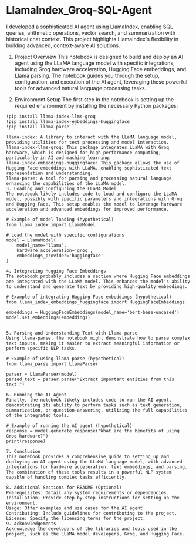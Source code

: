# LlamaIndex_Groq-SQL-Agent
I developed a sophisticated AI agent using LlamaIndex, enabling SQL queries, arithmetic operations, vector search, and summarization with historical chat context. This project highlights LlamaIndex's flexibility in building advanced, context-aware AI solutions.

1. Project Overview
This notebook is designed to build and deploy an AI agent using the LLaMA language model with specific integrations, including Groq hardware acceleration, Hugging Face embeddings, and Llama parsing. The notebook guides you through the setup, configuration, and execution of the AI agent, leveraging these powerful tools for advanced natural language processing tasks.

2. Environment Setup
The first step in the notebook is setting up the required environment by installing the necessary Python packages:

```!pip install llama-index
!pip install llama-index-llms-groq
!pip install llama-index-embeddings-huggingface
!pip install llama-parse```

llama-index: A library to interact with the LLaMA language model, providing utilities for text processing and model interaction.
llama-index-llms-groq: This package integrates LLaMA with Groq hardware, which is designed for high-performance computing, particularly in AI and machine learning.
llama-index-embeddings-huggingface: This package allows the use of Hugging Face embeddings with LLaMA, enabling sophisticated text representation and understanding.
llama-parse: A tool for parsing and processing natural language, enhancing the capabilities of the LLaMA model.
3. Loading and Configuring the LLaMA Model
The notebook likely includes code to load and configure the LLaMA model, possibly with specific parameters and integrations with Groq and Hugging Face. This setup enables the model to leverage hardware acceleration and advanced embeddings for improved performance.

# Example of model loading (hypothetical)
from llama_index import LlamaModel

# Load the model with specific configurations
model = LlamaModel(
    model_name='llama', 
    hardware_acceleration='groq', 
    embeddings_provider='huggingface'
)

4. Integrating Hugging Face Embeddings
The notebook probably includes a section where Hugging Face embeddings are integrated with the LLaMA model. This enhances the model's ability to understand and generate text by providing high-quality embeddings.

# Example of integrating Hugging Face embeddings (hypothetical)
from llama_index_embeddings_huggingface import HuggingFaceEmbeddings

embeddings = HuggingFaceEmbeddings(model_name='bert-base-uncased')
model.set_embeddings(embeddings)


5. Parsing and Understanding Text with Llama-parse
Using llama-parse, the notebook might demonstrate how to parse complex text inputs, making it easier to extract meaningful information or perform specific NLP tasks.

# Example of using llama-parse (hypothetical)
from llama_parse import LlamaParser

parser = LlamaParser(model)
parsed_text = parser.parse("Extract important entities from this text.")

6. Running the AI Agent
Finally, the notebook likely includes code to run the AI agent, demonstrating its ability to perform tasks such as text generation, summarization, or question-answering, utilizing the full capabilities of the integrated tools.

# Example of running the AI agent (hypothetical)
response = model.generate_response("What are the benefits of using Groq hardware?")
print(response)

7. Conclusion
This notebook provides a comprehensive guide to setting up and deploying an AI agent using the LLaMA language model, with advanced integrations for hardware acceleration, text embeddings, and parsing. The combination of these tools results in a powerful NLP system capable of handling complex tasks efficiently.

8. Additional Sections for README (Optional)
Prerequisites: Detail any system requirements or dependencies.
Installation: Provide step-by-step instructions for setting up the environment.
Usage: Offer examples and use cases for the AI agent.
Contributing: Include guidelines for contributing to the project.
License: Specify the licensing terms for the project.
9. Acknowledgements
Acknowledge the developers of the libraries and tools used in the project, such as the LLaMA model developers, Groq, and Hugging Face.










